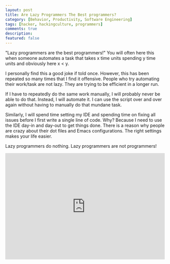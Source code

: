 ```yaml
---
layout: post
title: Are Lazy Programmers The Best programmers? 
category: [Behavior, Productivity, Software Engineering]
tags: [hacker, hackingculture, programmers]
comments: true
description:  
featured: false
---
```

"Lazy programmers are the best programmers!" You will often here this when someone automates a task that takes x time units spending y time units and obviously here x < y. 

I personally find this a good joke if told once. However, this has been repeated so many times that I find it offensive. People who try automating their work/task are not lazy. They are trying to be efficient in a longer run. 

If I have to repeatedly do the same work manually, I will probably never be able to do that. Instead, I will automate it. I can use the script over and over again without having to manually do that mundane task. 

Similarly, I will spend time setting my IDE and spending time on fixing all issues before I first write a single line of code. Why? Because I need to use the IDE day-in and day-out to get things done. There is a reason why people are crazy about their dot files and Emacs configurations. The right settings makes your life easier.

Lazy programmers do nothing. Lazy programmers are not programmers! 

<iframe src="https://www.linkedin.com/embed/feed/update/urn:li:share:6919992751002427392" height="335" width="504" frameborder="0" allowfullscreen="" title="Embedded post"></iframe>